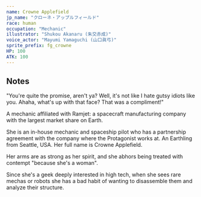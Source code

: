 ```yaml
---
name: Crowne Applefield
jp_name: "クローネ・アップルフィールド"
race: human
occupation: "Mechanic"
illustrator: "Shukou Akanaru (朱交赤成)"
voice_actor: "Mayumi Yamaguchi (山口眞弓)"
sprite_prefix: fg_crowne
HP: 100
ATK: 100
---
```


## Notes

"You're quite the promise, aren't ya? Well, it's not like I hate gutsy idiots like you. Ahaha, what's up with that face? That was a compliment!"

A mechanic affiliated with Ramjet: a spacecraft manufacturing company with the largest market share on Earth.

She is an in-house mechanic and spaceship pilot who has a partnership agreement with the company where the Protagonist works at. An Earthling from Seattle, USA. Her full name is Crowne Applefield.

Her arms are as strong as her spirit, and she abhors being treated with contempt "because she's a woman".

Since she's a geek deeply interested in high tech, when she sees rare mechas or robots she has a bad habit of wanting to disassemble them and analyze their structure.
